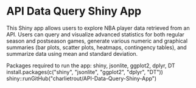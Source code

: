 # API Data Query Shiny App

This Shiny app allows users to explore NBA player data retrieved from an API. Users can query and visualize advanced statistics for both regular season and postseason games, generate various numeric and graphical summaries (bar plots, scatter plots, heatmaps, contingency tables), and summarize data using mean and standard deviation.

Packages required to run the app: shiny, jsonlite, ggplot2, dplyr, DT
install.packages(c("shiny", "jsonlite", "ggplot2", "dplyr", "DT"))
shiny::runGitHub("charlietrout/API-Data-Query-Shiny-App")
